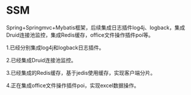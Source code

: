 # SSM
Spring+Springmvc+Mybatis框架，后续集成日志插件log4j、logback，集成Druid连接池监控，集成Redis缓存，office文件操作插件poi等。

1.已经分别集成log4j和logback日志插件。


2.已经集成Druid连接池监控。


3.已经集成的Redis缓存，基于jedis使用缓存，实现客户端分片。


4.正在集成office文件操作插件poi，实现excel数据操作。

